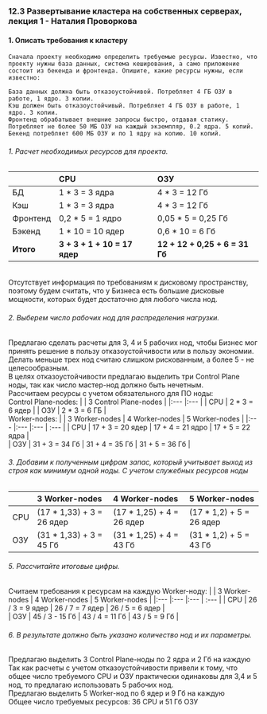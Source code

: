 ### 12.3 Развертывание кластера на собственных серверах, лекция 1 - Наталия Проворкова
#### 1. Описать требования к кластеру
```
Сначала проекту необходимо определить требуемые ресурсы. Известно, что проекту нужны база данных, система кеширования, а само приложение состоит из бекенда и фронтенда. Опишите, какие ресурсы нужны, если известно:

База данных должна быть отказоустойчивой. Потребляет 4 ГБ ОЗУ в работе, 1 ядро. 3 копии.
Кэш должен быть отказоустойчивый. Потребляет 4 ГБ ОЗУ в работе, 1 ядро. 3 копии.
Фронтенд обрабатывает внешние запросы быстро, отдавая статику. Потребляет не более 50 МБ ОЗУ на каждый экземпляр, 0.2 ядра. 5 копий.
Бекенд потребляет 600 МБ ОЗУ и по 1 ядру на копию. 10 копий.
```
###### 1. Расчет необходимых ресурсов для проекта.
|             | CPU                          | ОЗУ                               |
|:---         |:---                          |:---                               |
| БД          | 1 * 3 = 3 ядра               | 4 * 3 = 12 Гб                     |     
| Кэш         | 1 * 3 = 3 ядра               | 4 * 3 = 12 Гб                     | 
| Фронтенд    | 0,2 * 5 = 1 ядро             | 0,05 * 5 = 0,25 Гб                | 
| Бэкенд      | 1 * 10 = 10 ядер             | 0,6 * 10 = 6 Гб                   | 
| **Итого**   | **3 + 3 + 1 + 10 = 17 ядер** | **12 + 12 + 0,25 + 6 = 31 Гб** | 
<br>Отсутствует информация по требованиям к дисковому пространству, поэтому будем считать, что у Бизнеса есть большие дисковые мощности, которых будет достаточно для любого числа нод.
###### 2. Выберем число рабочих нод для распределения нагрузки.
Предлагаю сделать расчеты для 3, 4 и 5 рабочих нод, чтобы Бизнес мог принять решение в пользу отказоустойчивости или в пользу экономии. Делать меньше трех нод считаю слишком рискованным, а более 5 - не целесообразным.
<br>В целях отказоустойчивости предлагаю выделить три Control Plane ноды, так как число мастер-нод должно быть нечетным.
<br>Рассчитаем ресурсы c учетом обязательного для ПО ноды:
<br>Control Plane-nodes:
|       | 3 Control Plane-nodes | 
|:---   |:---                   |
| CPU   | 2 * 3 = 6 ядер        | 
| ОЗУ   | 2 * 3 = 6 ГБ          |
<br>Worker-nodes:
|       | 3 Worker-nodes   | 4 Worker-nodes   | 5 Worker-nodes   |
|:---   |:---              |:---              | :---             |
| CPU   | 17 + 3 = 20 ядер | 17 + 4 = 21 ядро | 17 + 5 = 22 ядра |    
| ОЗУ   | 31 + 3 = 34 Гб   | 31 + 4 = 35 Гб   | 31 + 5 = 36 Гб   |
###### 3. Добавим к полученным цифрам запас, который учитывает выход из строя как минимум одной ноды. С учетом служебных ресурсов ноды
|       | 3 Worker-nodes            | 4 Worker-nodes            | 5 Worker-nodes           |
|:---   |:---                       |:---                       | :---                     |
| CPU   | (17 * 1,33) + 3 = 26 ядер | (17 * 1,25) + 4 = 26 ядер | (17 * 1,2) + 5 = 26 ядер |    
| ОЗУ   | (31 * 1,33) + 3 = 45 Гб   | (31 * 1,25) + 4 = 43 Гб   | (31 * 1,2) + 5 = 43 Гб   |
###### 5. Рассчитайте итоговые цифры.
Считаем требования к ресурсам на каждую Worker-ноду:
|       | 3 Worker-nodes  | 4 Worker-nodes  | 5 Worker-nodes  |
|:---   |:---             |:---             | :---            |
| CPU   | 26 / 3 = 9 ядер | 26 / 7 = 7 ядер | 26 / 5 = 6 ядер |    
| ОЗУ   | 45 / 3 - 15 Гб  | 43 / 4 = 11 Гб  | 43 / 5 = 9 Гб   |
###### 6. В результате должно быть указано количество нод и их параметры.
Предлагаю выделить 3 Control Plane-ноды по 2 ядра и 2 Гб на каждую
<br>Так как расчеты с учетом отказоустойчивости привели к тому, что общее число требуемого CPU и ОЗУ практически одинаковы для 3,4 и 5 нод, то предлагаю использовать 5 рабочих нод.
<br>Предлагаю выделить 5 Worker-нод по 6 ядер и 9 Гб на каждую
<br>Общее число требуемых ресурсов: 36 CPU и 51 Гб ОЗУ